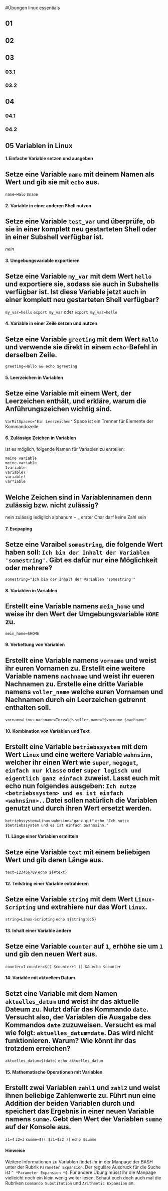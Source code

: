 #Übungen linux essentials

## 01

## 02

## 03

### 03.1

### 03.2

## 04

### 04.1

### 04.2

## 05 Variablen in Linux

#### 1.Einfache Variable setzen und ausgeben
Setze eine Variable `name` mit deinem Namen als Wert und gib sie mit `echo` aus.
--
`name=Halo`
`$name`

#### 2. Variable in einer anderen Shell nutzen
Setze eine Variable `test_var` und überprüfe, ob sie in einer komplett neu gestarteten Shell oder in einer Subshell 
verfügbar ist.
--
*nein*

#### 3. Umgebungsvariable exportieren
Setze eine Variable `my_var` mit dem Wert `hello` und exportiere sie, sodass sie auch in Subshells verfügbar ist. 
Ist diese Variable jetzt auch in einer komplett neu gestarteten Shell verfügbar?
--
`my_var=hello`
`export my_var`
oder
`export my_var=hello`
 
#### 4. Variable in einer Zeile setzen und nutzen
Setze eine Variable `greeting` mit dem Wert `Hallo` und verwende sie direkt in einem `echo`-Befehl in derselben Zeile.
--
`greeting=Hallo && echo $greeting`

#### 5. Leerzeichen in Variablen
Setze eine Variable mit einem Wert, der Leerzeichen enthält, und erkläre, warum die Anführungszeichen wichtig sind.
--
`VarMitSpaces="Ein Leerzeichen"`
Space ist ein Trenner für Elemente der Kommandozeile 

#### 6. Zulässige Zeichen in Variablen
Ist es möglich, folgende Namen für Variablen zu erstellen:
```bash
meine variable
meine-variable
1variable
variable?
variable!
var*iable
```
Welche Zeichen sind in Variablennamen denn zulässig bzw. nicht zulässig?
--
nein
zulässig lediglich alphanum + _
erster Char darf keine Zahl sein 

#### 7. Escpaping
Setze eine Varaibel `somestring`, die folgende Wert haben soll: `Ich bin der Inhalt der Variablen 'somestring'`. 
Gibt es dafür nur eine Möglichkeit oder mehrere?
--
`somestring="Ich bin der Inhalt der Variablen 'somestring'"`


#### 8. Variablen in Variablen
Erstellt eine Variable namens `mein_home` und weise ihr den Wert der Umgebungsvariable `HOME` zu.
--
`mein_home=$HOME`

#### 9. Verkettung von Variablen

Erstellt eine Variable namens `vorname` und weist ihr euren Vornamen zu. Erstellt eine weitere Variable 
namens `nachname` und weist ihr eueren Nachnamen zu. Erstelle eine dritte Variable namens `voller_name` 
welche euren Vornamen und Nachnamen durch ein Leerzeichen getrennt enthalten soll.
--
`vorname=Linus`
`nachname=Torvalds`
`voller_name="$vorname $nachname"`

#### 10. Kombination von Variablen und Text
Erstellt eine Variable `betriebssystem` mit dem Wert `Linux` und eine weitere Variable `wahnsinn`, 
welcher ihr einen Wert wie `super`, `megagut`, `einfach nur klasse` oder `super logisch und eigentlich ganz einfach` 
zuweist. Lasst euch mit echo nun folgendes ausgeben: `Ich nutze <betriebssystem> und es ist einfach <wahnsinn>.`. 
Datei sollen natürlich die Variablen genutzt und durch ihren Wert ersetzt werden.
--
`betriebssystem=Linux`
`wahnsinn="ganz gut"`
`echo "Ich nutze $betriebssystem und es ist einfach $wahnsinn."` 

#### 11. Länge einer Variablen ermitteln
Setze eine Variable `text` mit einem beliebigen Wert und gib deren Länge aus.
--
`text=123456789`
`echo ${#text}`

#### 12. Teilstring einer Variable extrahieren
Setze eine Variable `string` mit dem Wert `Linux-Scripting` und extrahiere nur das Wort `Linux`.
--
`string=Linux-Scripting`
`echo ${string:0:5}`

#### 13. Inhalt einer Variable ändern
Setze eine Variable `counter` auf `1`, erhöhe sie um `1` und gib den neuen Wert aus.
--
`counter=1`
`counter=$(( $counter+1 )) && echo $counter`

#### 14. Variable mit aktuellem Datum
Setzt eine Variable mit dem Namen `aktuelles_datum` und weist ihr das aktuelle Dateum zu. 
Nutzt dafür das Kommando `date`. Versucht also, der Variablen die Ausgabe des Kommandos `date` zuzuweisen. 
Versucht es mal wie folgt: `aktuelles_datum=date`. Das wird nicht funktionieren. 
Warum? Wie könnt ihr das trotzdem erreichen?
--
`aktuelles_datum=$(date)`
`echo aktuelles_datum`

#### 15. Mathematische Operationen mit Variablen
Erstellt zwei Variablen `zahl1` und `zahl2` und weist ihnen beliebige Zahlenwerte zu. 
Führt nun eine Addition der beiden Variablen durch und speichert das Ergebnis in einer neuen Variable namens `summe`. 
Gebt den Wert der Variablen `summe` auf der Konsole aus.
--
`z1=4`
`z2=3`
`summe=$(( $z1+$z2 ))`
`echo $summe`

#### Hinweise

Weitere Informationen zu Variablen findet ihr in der Manpage der BASH unter der Rubrik `Parameter Expansion`. Der reguläre Ausdruck für die Suche ist `^ *Parameter Expansion *$`. Für andere Übung müsst ihr die Manpage vielleicht noch ein klein wenig weiter lesen. Schaut euch doch auch mal die Rubriken `Commando Substitution` und `Arithmetic Expansion` an.
